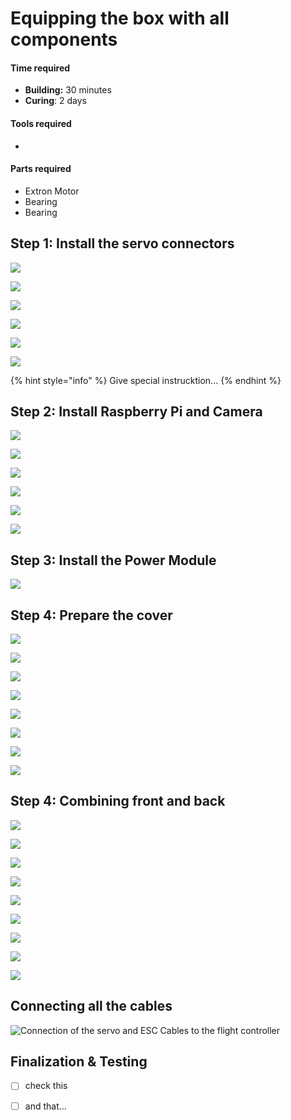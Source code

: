 # Equipping the box with all components



#### Time required

* **Building:** 30 minutes
* **Curing**: 2 days

#### Tools required

* 
#### Parts required

* Extron Motor
* Bearing
* Bearing

## Step 1: Install the servo connectors

![](../../.gitbook/assets/m-plug-1.jpg)

![](../../.gitbook/assets/m-plug-2.jpg)



![](../../.gitbook/assets/m-plug-3.jpg)



![](../../.gitbook/assets/m-plug-4.jpg)





![](../../.gitbook/assets/m-plug-6.jpg)



![](../../.gitbook/assets/m-plug-7.jpg)

{% hint style="info" %}
Give special instrucktion... 
{% endhint %}

## Step 2: Install Raspberry Pi and Camera

![](../../.gitbook/assets/picam-1.jpg)



![](../../.gitbook/assets/picam-2.jpg)



![](../../.gitbook/assets/picam-3.jpg)



![](../../.gitbook/assets/picam-4.jpg)



![](../../.gitbook/assets/picam-5.jpg)



![](../../.gitbook/assets/picam-6.jpg)



## Step 3: Install the Power Module

![](../../.gitbook/assets/powermodule-1.jpg)



## Step 4: Prepare the cover

![](../../.gitbook/assets/cover-1.jpg)



![](../../.gitbook/assets/cover-2.jpg)



![](../../.gitbook/assets/cover-3.jpg)



![](../../.gitbook/assets/cover-4.jpg)



![](../../.gitbook/assets/cover-antenna-1.jpg)



![](../../.gitbook/assets/cover-antenna-2.jpg)



![](../../.gitbook/assets/cover-antenna-4.jpg)



![](../../.gitbook/assets/cover-antenna-5.jpg)



## Step 4: Combining front and back

![](../../.gitbook/assets/box-combine-parts-1.jpg)



![](../../.gitbook/assets/box-combine-parts-2.jpg)



![](../../.gitbook/assets/box-combine-parts-3.jpg)



![](../../.gitbook/assets/box-combine-parts-4.jpg)



![](../../.gitbook/assets/box-combine-parts-5.jpg)



![](../../.gitbook/assets/box-combine-parts-6.jpg)



![](../../.gitbook/assets/box-combine-parts-7.jpg)



![](../../.gitbook/assets/box-combine-parts-8.jpg)



![](../../.gitbook/assets/box-combine-parts-9.jpg)



## Connecting all the cables

![Connection of the servo and ESC Cables to the flight controller](../../.gitbook/assets/pixracer-connections-servo.jpg)

## Finalization & Testing





* [ ] check this
* [ ] and that...

